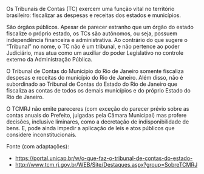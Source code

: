 Os Tribunais de Contas (TC) exercem uma função vital no território brasileiro: fiscalizar as despesas e receitas dos estados e municípios. 

São órgãos públicos. Apesar de parecer estranho que um órgão do estado fiscalize o próprio estado, os TCs são autônomos, ou seja, possuem independência financeira e administrativa. Ao contrário do que sugere o “Tribunal” no nome, o TC não é um tribunal, e não pertence ao poder Judiciário, mas atua como um auxiliar do poder Legislativo no controle externo da Administração Pública.

O Tribunal de Contas do Munícipio do Rio de Janeiro somente fiscaliza despesas e receitas do município do Rio de Janeiro. Além disso, não é subordinado ao Tribunal de Contas do Estado do Rio de Janeiro que fiscaliza as contas de todos os demais municípios e do próprio Estado do Rio de Janeiro.

O TCMRJ não emite pareceres (com exceção do parecer prévio sobre as contas anuais do Prefeito, julgadas pela Câmara Municipal) mas profere decisões, inclusive liminares, como a decretação de indisponibilidade de bens. E, pode ainda impedir a aplicação de leis e atos públicos que considere inconstitucionais.

Fonte (com adaptações): 
 - https://portal.unicap.br/w/o-que-faz-o-tribunal-de-contas-do-estado-
 - http://www.tcm.rj.gov.br/WEB/Site/Destaques.aspx?group=SobreTCMRJ